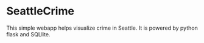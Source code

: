 # SeattleCrime
This simple webapp helps visualize crime in Seattle. It is powered by python flask and SQLlite.

